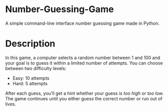 # Number-Guessing-Game

A simple command-line interface number guessing game made in Python.

# Description

In this game, a computer selects a random number between 1 and 100 and your goal is to guess it within a limited number of attempts.
You can choose between two difficulty levels:

- Easy: 10 attempts
- Hard: 5 attempts

After each guess, you'll get a hint whether your guess is *too high* or *too low*. The game continues until you either guess the correct number or run out of lives.

